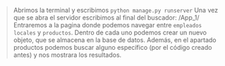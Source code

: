 > Abrimos la terminal y escribimos `python manage.py runserver`
> Una vez que se abra el servidor escribimos al final del buscador: /App_1/
> Entraremos a la pagina donde podemos navegar entre `empleados` `locales` y `productos`.
> Dentro de cada uno podemos crear un nuevo objeto, que se almacena en la base de datos. Además, en el apartado productos podemos buscar alguno específico (por el código creado antes) y nos mostrara los resultados. 
